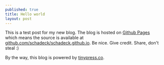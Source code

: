 ```yaml
---
published: true
title: Hello world
layout: post
---
```

This is a test post for my new blog. The blog is hosted on [Github Pages](http://pages.github.com/) which means the source is available at [github.com/schadeck/schadeck.github.io](http://github.com/schadeck/schadeck.github.io). Be nice. Give credit. Share, don't steal :)

By the way, this blog is powered by [tinypress.co](https://tinypress.co).